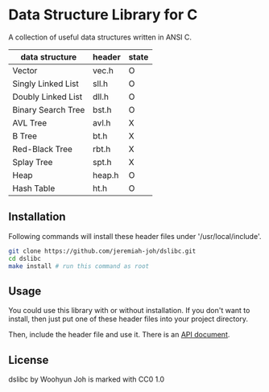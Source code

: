 Data Structure Library for C
============================

A collection of useful data structures written in ANSI C.

| data structure     | header  | state |
|--------------------|---------|-------|
| Vector             | vec.h   |   O   |
| Singly Linked List | sll.h   |   O   |
| Doubly Linked List | dll.h   |   O   |
| Binary Search Tree | bst.h   |   O   |
| AVL Tree           | avl.h   |   X   |
| B Tree             | bt.h    |   X   |
| Red-Black Tree     | rbt.h   |   X   |
| Splay Tree         | spt.h   |   X   |
| Heap               | heap.h  |   O   |
| Hash Table         | ht.h    |   O   |

Installation
------------

Following commands will install these header files under '/usr/local/include'.

```sh
git clone https://github.com/jeremiah-joh/dslibc.git
cd dslibc
make install # run this command as root
```

Usage
-----

You could use this library with or without installation. If you don't want to
install, then just put one of these header files into your project directory.

Then, include the header file and use it. There is an [API document](doc).

License
-------

dslibc by Woohyun Joh is marked with CC0 1.0
